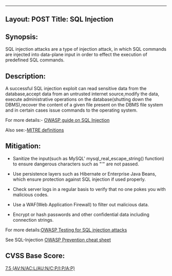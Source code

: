 <!---
SQL
OWASP-DV-005,OWASP-DS-001
-->

---
Layout: POST
Title: SQL Injection
---

Synopsis:
----------------
SQL injection attacks are a type of injection attack, in which SQL commands are injected into data-plane input in order to effect the execution of predefined SQL commands.

Description:
-------------------
A successful SQL injection exploit can read sensitive data from the database,accept data from an untrusted internet source,modify the data, execute administrative operations on the database(shutting down the DBMS),recover the content of a given file present on the DBMS file system and in certain cases issue commands to the operating system.

For more details:- [OWASP guide on SQL Injection](https://www.owasp.org/index.php/SQL_Injection) 

Also see:-[MITRE definitions](http://cwe.mitre.org/data/definitions/89.html)

Mitigation:
----------------
- Sanitize the input(such as MySQL' mysql_real_escape_string() function) to ensure dangerous characters such as "'" are not passed.

- Use persistence layers such as Hibernate or Enterprise Java Beans, which ensure protection against SQL injection if used properly.

- Check server logs in a regular basis to verify that no one pokes you with malicious codes.

- Use a WAF(Web Application Firewall) to filter out malicious data.

- Encrypt or hash passwords and other confidential data including connection strings.

For more details:[OWASP Testing for SQL injection attacks](https://www.owasp.org/index.php/Testing_for_SQL_Injection_(OWASP-DV-005))

See SQL-Injection [OWASP Prevention cheat sheet](https://www.owasp.org/index.php/SQL_Injection_Prevention_Cheat_Sheet) 


CVSS Base Score:
----------------------------
[7.5 (AV:N/AC:L/AU:N/C:P/I:P/A:P)](http://nvd.nist.gov/cvss.cfm?vector=%28AV:N/AC:L/AU:N/C:P/I:P/A:P%29&version=2.0) 

